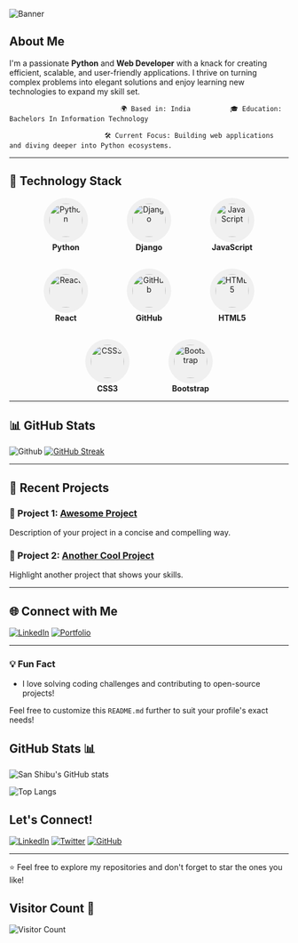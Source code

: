 ![Banner](https://github.com/scorpioxdev/scorpioxdev/blob/main/githubprofilebanner.png)

## About Me

I'm a passionate **Python** and **Web Developer** with a knack for creating efficient, scalable, and user-friendly applications. I thrive on turning complex problems into elegant solutions and enjoy learning new technologies to expand my skill set.

                                🌍 Based in: India          🎓 Education: Bachelors In Information Technology          
              
                            🛠️ Current Focus: Building web applications and diving deeper into Python ecosystems.
---

## 🚀 Technology Stack

<div align="right">
  <div style="display: flex; flex-wrap: wrap; justify-content: center; gap: 30px;">
    <div align="center" style="width: 120px;">
      <img src="https://cdn.jsdelivr.net/gh/devicons/devicon/icons/python/python-original.svg" alt="Python" width="60" height="60" style="border-radius: 50%; background: #f0f0f0; padding: 10px;" />
      <br />
      <b>Python</b>
    </div>
    <div align="center" style="width: 120px;">
      <img src="https://cdn.jsdelivr.net/gh/devicons/devicon/icons/django/django-plain.svg" alt="Django" width="60" height="60" style="border-radius: 50%; background: #f0f0f0; padding: 10px;" />
      <br />
      <b>Django</b>
    </div>
    <div align="center" style="width: 120px;">
      <img src="https://cdn.jsdelivr.net/gh/devicons/devicon/icons/javascript/javascript-original.svg" alt="JavaScript" width="60" height="60" style="border-radius: 50%; background: #f0f0f0; padding: 10px;" />
      <br />
      <b>JavaScript</b>
    </div>
    <div align="center" style="width: 120px;">
      <img src="https://cdn.jsdelivr.net/gh/devicons/devicon/icons/react/react-original.svg" alt="React" width="60" height="60" style="border-radius: 50%; background: #f0f0f0; padding: 10px;" />
      <br />
      <b>React</b>
    </div>
    <div align="center" style="width: 120px;">
      <img src="https://cdn.jsdelivr.net/gh/devicons/devicon/icons/github/github-original.svg" alt="GitHub" width="60" height="60" style="border-radius: 50%; background: #f0f0f0; padding: 10px;" />
      <br />
      <b>GitHub</b>
    </div>
    <div align="center" style="width: 120px;">
      <img src="https://cdn.jsdelivr.net/gh/devicons/devicon/icons/html5/html5-original.svg" alt="HTML5" width="60" height="60" style="border-radius: 50%; background: #f0f0f0; padding: 10px;" />
      <br />
      <b>HTML5</b>
    </div>
    <div align="center" style="width: 120px;">
      <img src="https://cdn.jsdelivr.net/gh/devicons/devicon/icons/css3/css3-original.svg" alt="CSS3" width="60" height="60" style="border-radius: 50%; background: #f0f0f0; padding: 10px;" />
      <br />
      <b>CSS3</b>
    </div>
    <div align="center" style="width: 120px;">
      <img src="https://cdn.jsdelivr.net/gh/devicons/devicon/icons/bootstrap/bootstrap-original.svg" alt="Bootstrap" width="60" height="60" style="border-radius: 50%; background: #f0f0f0; padding: 10px;" />
      <br />
      <b>Bootstrap</b>
    </div>
  </div>
</div>

---

## 📊 GitHub Stats

![Github](https://github-readme-stats.vercel.app/api?username=YourUsername&show_icons=true&theme=gotham) [![GitHub Streak](https://streak-stats.demolab.com?user=scorpioxdev&theme=gotham&hide_border=true&border_radius=4&short_numbers=true&mode=weekly)](https://git.io/streak-stats) 

---

## 🌱 Recent Projects

### 🔹 Project 1: [Awesome Project](https://github.com/YourUsername/awesome-project)
Description of your project in a concise and compelling way.

### 🔹 Project 2: [Another Cool Project](https://github.com/YourUsername/cool-project)
Highlight another project that shows your skills.

---

## 🌐 Connect with Me

[![LinkedIn](https://img.shields.io/badge/-LinkedIn-0077B5?logo=linkedin&logoColor=white&style=flat-square)](https://www.linkedin.com/in/YourLinkedIn/)
[![Portfolio](https://img.shields.io/badge/-Portfolio-000000?logo=vercel&logoColor=white&style=flat-square)](https://yourportfolio.com)

---

### 💡 Fun Fact
- I love solving coding challenges and contributing to open-source projects!

Feel free to customize this `README.md` further to suit your profile's exact needs!



## GitHub Stats 📊

![San Shibu's GitHub stats](https://github-readme-stats.vercel.app/api?username=scorpioxdev&show_icons=true&theme=gotham)

![Top Langs](https://github-readme-stats.vercel.app/api/top-langs/?username=scorpioxdev&layout=compact&theme=radical)

## Let's Connect!

[![LinkedIn](https://img.shields.io/badge/LinkedIn-0A66C2?style=for-the-badge&logo=linkedin&logoColor=white)](https://www.linkedin.com/in/your-linkedin)
[![Twitter](https://img.shields.io/badge/Twitter-1DA1F2?style=for-the-badge&logo=twitter&logoColor=white)](https://twitter.com/your-twitter)
[![GitHub](https://img.shields.io/badge/GitHub-181717?style=for-the-badge&logo=github&logoColor=white)](https://github.com/scorpioxdev)

---

⭐️ Feel free to explore my repositories and don't forget to star the ones you like!

## Visitor Count 👀

![Visitor Count](https://komarev.com/ghpvc/?username=scorpioxdev&color=brightgreen)
